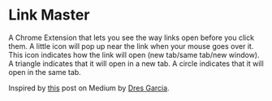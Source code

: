 # Link Master

A Chrome Extension that lets you see the way links open before you click them. A little icon will pop up near the link when your mouse goes over it. This icon indicates how the link will open (new tab/same tab/new window). A triangle indicates that it will open in a new tab. A circle indicates that it will open in the same tab.

Inspired by [this](https://medium.com/swlh/the-ux-of-links-taking-it-all-a-step-further-ce372cb31e29#.y0a4aitl8) post on Medium by [Dres Garcia](https://medium.com/@dresgar).
